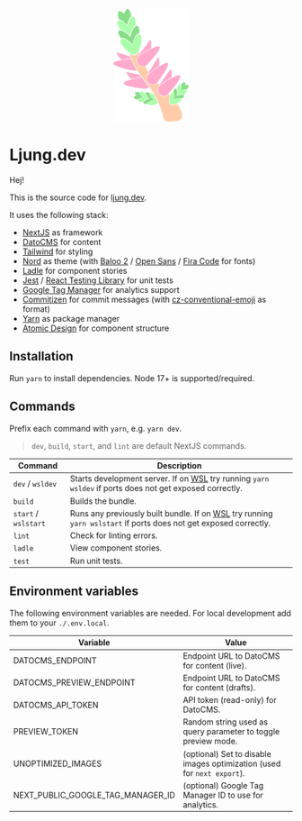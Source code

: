 <p align="center">
<img src="public/logo.svg" height="200" alt="Logo" />
</p>

# Ljung.dev

Hej!

This is the source code for [ljung.dev](https://ljung.dev).

It uses the following stack:

- [NextJS](https://nextjs.org/) as framework
- [DatoCMS](https://www.datocms.com/) for content
- [Tailwind](https://tailwindcss.com/) for styling
- [Nord](https://www.nordtheme.com/) as theme (with [Baloo 2](https://fonts.google.com/specimen/Baloo+2) / [Open Sans](https://fonts.google.com/specimen/Open+Sans) / [Fira Code](https://fonts.google.com/specimen/Fira+Code) for fonts)
- [Ladle](https://ladle.dev/) for component stories
- [Jest](https://jestjs.io/) / [React Testing Library](https://testing-library.com/) for unit tests
- [Google Tag Manager](https://tagmanager.google.com) for analytics support
- [Commitizen](https://commitizen-tools.github.io/commitizen/) for commit messages (with [cz-conventional-emoji](https://github.com/gaoac/cz-conventional-emoji) as format)
- [Yarn](https://yarnpkg.com/) as package manager
- [Atomic Design](https://xd.adobe.com/ideas/process/ui-design/atomic-design-principles-methodology-101/) for component structure

## Installation

Run `yarn` to install dependencies. Node 17+ is supported/required.

## Commands

Prefix each command with `yarn`, e.g. `yarn dev`.

> `dev`, `build`, `start`, and `lint` are default NextJS commands.

| Command              | Description                                                                                                                                                              |
| -------------------- | ------------------------------------------------------------------------------------------------------------------------------------------------------------------------ |
| `dev` / `wsldev`     | Starts development server. If on [WSL](https://docs.microsoft.com/en-us/windows/wsl/install) try running `yarn wsldev` if ports does not get exposed correctly.          |
| `build`              | Builds the bundle.                                                                                                                                                       |
| `start` / `wslstart` | Runs any previously built bundle. If on [WSL](https://docs.microsoft.com/en-us/windows/wsl/install) try running `yarn wslstart` if ports does not get exposed correctly. |
| `lint`               | Check for linting errors.                                                                                                                                                |
| `ladle`              | View component stories.                                                                                                                                                  |
| `test`               | Run unit tests.                                                                                                                                                          |

## Environment variables

The following environment variables are needed. For local development add them to your `./.env.local`.

| Variable                          | Value                                                                   |
| --------------------------------- | ----------------------------------------------------------------------- |
| DATOCMS_ENDPOINT                  | Endpoint URL to DatoCMS for content (live).                             |
| DATOCMS_PREVIEW_ENDPOINT          | Endpoint URL to DatoCMS for content (drafts).                           |
| DATOCMS_API_TOKEN                 | API token (read-only) for DatoCMS.                                      |
| PREVIEW_TOKEN                     | Random string used as query parameter to toggle preview mode.           |
| UNOPTIMIZED_IMAGES                | (optional) Set to disable images optimization (used for `next export`). |
| NEXT_PUBLIC_GOOGLE_TAG_MANAGER_ID | (optional) Google Tag Manager ID to use for analytics.                  |
